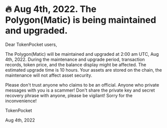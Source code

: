 # 🔥 Aug 4th, 2022. The Polygon(Matic) is being maintained and upgraded.

Dear TokenPocket users,

The Polygon(Matic) will be maintained and upgraded at 2:00 am UTC, Aug 4th, 2022. During the maintenance and upgrade period, transaction records, token price, and the balance display might be affected. The estimated upgrade time is 10 hours. Your assets are stored on the chain, the maintenance will not affect asset security.

Please don't trust anyone who claims to be an official. Anyone who private messages with you is a scammer! Don't share the private key and secret recovery phrase with anyone, please be vigilant! Sorry for the inconvenience!



TokenPocket&#x20;

Aug 4th, 2022

